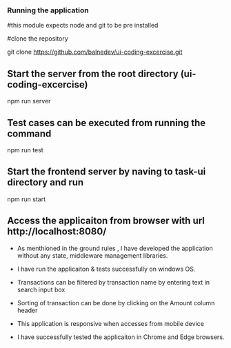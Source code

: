 ### Running the application
#this module expects node and git to be pre installed

#clone the repository

git clone https://github.com/balnedev/ui-coding-excercise.git


## Start the server from the root directory  (ui-coding-excercise)
npm run server

## Test cases can be executed from running the command 
npm run test

## Start the frontend server by naving to task-ui directory and run

npm run start

## Access the applicaiton from browser with url http://localhost:8080/

* As menthioned in the ground rules , I have developed the application without any state, middleware management libraries.

* I have run the applicaiton & tests successfully on windows OS. 

* Transactions can be filtered by transaction name by entering text in search input box 

* Sorting of transaction can be done by clicking on the Amount column header 

* This application is responsive when accesses from mobile device

* I have successfully tested the applicaiton in Chrome and Edge browsers.





